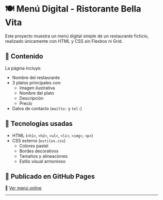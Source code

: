 # 🍽️ Menú Digital - Ristorante Bella Vita

Este proyecto muestra un menú digital simple de un restaurante ficticio, realizado únicamente con HTML y CSS sin Flexbox ni Grid.

## 🧾 Contenido

La página incluye:

- Nombre del restaurante
- 3 platos principales con:
  - Imagen ilustrativa
  - Nombre del plato
  - Descripción
  - Precio
- Datos de contacto (`mailto:` y `tel:`)

## 🧰 Tecnologías usadas

- HTML (`<h1>`, `<h2>`, `<ul>`, `<li>`, `<img>`, `<p>`)
- CSS externo (`estilos.css`)
  - Colores pastel
  - Bordes decorativos
  - Tamaños y alineaciones
  - Estilo visual armonioso

## 🚀 Publicado en GitHub Pages

🔗 [Ver menú online](https://luuztito-mm.github.io/menu-digital/)

---
